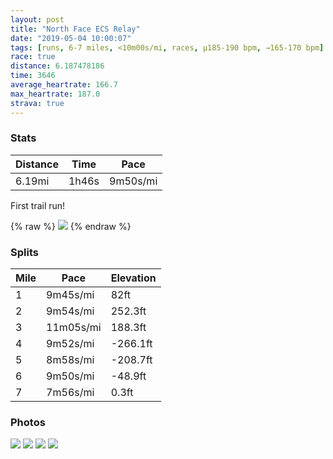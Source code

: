 ```yaml
---
layout: post
title: "North Face ECS Relay"
date: "2019-05-04 10:00:07"
tags: [runs, 6-7 miles, <10m00s/mi, races, μ185-190 bpm, →165-170 bpm]
race: true
distance: 6.187478186
time: 3646
average_heartrate: 166.7
max_heartrate: 187.0
strava: true
---
```


### Stats

| Distance | Time | Pace |
|----------|------|------|
|6.19mi|1h46s|9m50s/mi|

First trail run!

{% raw %}
<img src='https://maps.googleapis.com/maps/api/staticmap?maptype=roadmap&path=enc:iuc{F|grbMpTsA`NyFzCb@zDkI`YdNhOh@xG|J_@pPcFdTkErLqExEh@|SmOhSwFzXzDoA~F`I`H\tA|BjDgCzAkEuCsDMkDRcK`CqLhPcOnCoFn@kI`EiI~Fm@S}QlLwCnCoGqGiNoDUwD~BoZqMuQA}ZaOsE~IiCaAqM`GqUzA&key=AIzaSyC1MId7bFpkLXNAaYhBSTb8jLyiSqzbDtM&size=800x800&markers=color:yellow|label:S|41.31173,-73.99055&markers=color:green|label:F|41.311609999999995,-73.99045999999997'>
{% endraw %}

### Splits

| Mile | Pace | Elevation |
|------|------|-----------|
|1|9m45s/mi|82ft|
|2|9m54s/mi|252.3ft|
|3|11m05s/mi|188.3ft|
|4|9m52s/mi|-266.1ft|
|5|8m58s/mi|-208.7ft|
|6|9m50s/mi|-48.9ft|
|7|7m56s/mi|0.3ft|

### Photos
<img src='https://dgtzuqphqg23d.cloudfront.net/BkDVqbI4fcKhg_6Ugr6OtD-cg5RdVwgYkPXDGJAyrtA-768x575.jpg'>

<img src='https://dgtzuqphqg23d.cloudfront.net/1ZumJ3ps3C6aAdtPJr3ZkI8ksx1_d9flA-HriFDnSkw-576x768.jpg'>

<img src='https://dgtzuqphqg23d.cloudfront.net/LrTmM76IL6c38c8-7wZVDtdQLSGgMykUoAx1BUBBI3o-768x517.jpg'>

<img src='https://dgtzuqphqg23d.cloudfront.net/QbD1bZTmo-KwgHxfR6Ka2ZMKZyBB9VMKls4m4LjGnrc-492x768.jpg'>
